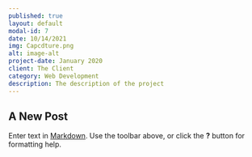 ```yaml
---
published: true
layout: default
modal-id: 7
date: 10/14/2021
img: Capcdture.png
alt: image-alt
project-date: January 2020
client: The Client
category: Web Development
description: The description of the project
---
```


## A New Post


Enter text in [Markdown](http://daringfireball.net/projects/markdown/). Use the toolbar above, or click the **?** button for formatting help.
